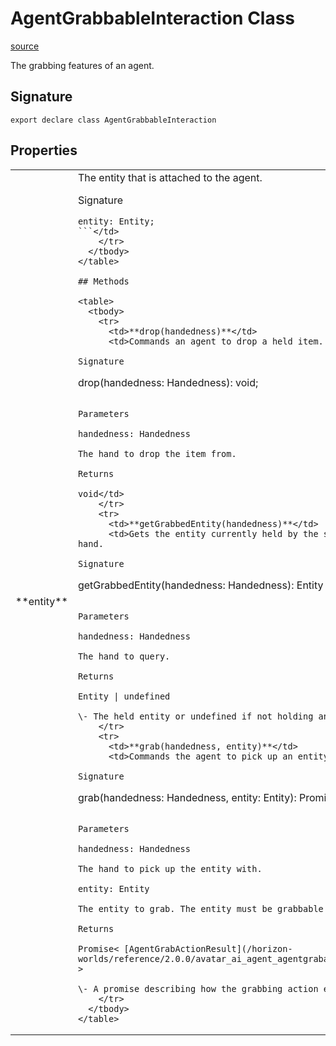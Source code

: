 # AgentGrabbableInteraction Class

[source](https://developers.meta.com/horizon-worlds/reference/2.0.0/avatar_ai_agent_agentgrabbableinteraction)

The grabbing features of an agent.

## Signature

```
export declare class AgentGrabbableInteraction
```

## Properties

<table>
  <tbody>
    <tr>
      <td>**entity**</td>
      <td>The entity that is attached to the agent.

Signature

```
entity: Entity;
```</td>
    </tr>
  </tbody>
</table>

## Methods

<table>
  <tbody>
    <tr>
      <td>**drop(handedness)**</td>
      <td>Commands an agent to drop a held item.

Signature

```
drop(handedness: Handedness): void;
```

Parameters

handedness: Handedness

The hand to drop the item from.

Returns

void</td>
    </tr>
    <tr>
      <td>**getGrabbedEntity(handedness)**</td>
      <td>Gets the entity currently held by the specified hand.

Signature

```
getGrabbedEntity(handedness: Handedness): Entity | undefined;
```

Parameters

handedness: Handedness

The hand to query.

Returns

Entity | undefined

\- The held entity or undefined if not holding anything.</td>
    </tr>
    <tr>
      <td>**grab(handedness, entity)**</td>
      <td>Commands the agent to pick up an entity.

Signature

```
grab(handedness: Handedness, entity: Entity): Promise<AgentGrabActionResult>;
```

Parameters

handedness: Handedness

The hand to pick up the entity with.

entity: Entity

The entity to grab. The entity must be grabbable.

Returns

Promise< [AgentGrabActionResult](/horizon-worlds/reference/2.0.0/avatar_ai_agent_agentgrabactionresult) >

\- A promise describing how the grabbing action ended.</td>
    </tr>
  </tbody>
</table>